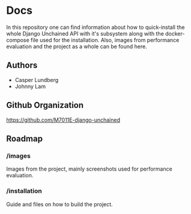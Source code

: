 # Docs

In this repository one can find information about how to quick-install the whole Django Unchained API with it's subsystem along with the docker-compose file used for the installation. Also, images from performance evaluation and the project as a whole can be found here.

## Authors

- Casper Lundberg
- Johnny Lam

## Github Organization

<https://github.com/M7011E-django-unchained>

## Roadmap

### /images

Images from the project, mainly screenshots used for performance evaluation.

### /installation

Guide and files on how to build the project.

